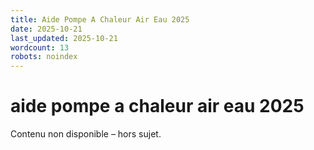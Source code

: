 ```yaml
---
title: Aide Pompe A Chaleur Air Eau 2025
date: 2025-10-21
last_updated: 2025-10-21
wordcount: 13
robots: noindex
---
```


# aide pompe a chaleur air eau 2025

Contenu non disponible – hors sujet.